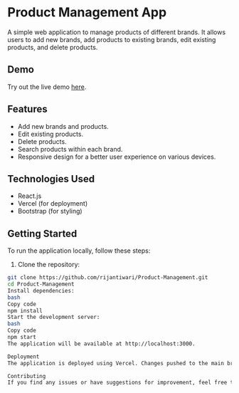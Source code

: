 # Product Management App

A simple web application to manage products of different brands. It allows users to add new brands, add products to existing brands, edit existing products, and delete products.



## Demo

Try out the live demo [here](https://product-management-nll5or832-rijantiwari.vercel.app/).

## Features

- Add new brands and products.
- Edit existing products.
- Delete products.
- Search products within each brand.
- Responsive design for a better user experience on various devices.

## Technologies Used

- React.js
- Vercel (for deployment)
- Bootstrap (for styling)

## Getting Started

To run the application locally, follow these steps:

1. Clone the repository:

```bash
git clone https://github.com/rijantiwari/Product-Management.git
cd Product-Management
Install dependencies:
bash
Copy code
npm install
Start the development server:
bash
Copy code
npm start
The application will be available at http://localhost:3000.

Deployment
The application is deployed using Vercel. Changes pushed to the main branch are automatically deployed to https://product-management-nll5or832-rijantiwari.vercel.app/.

Contributing
If you find any issues or have suggestions for improvement, feel free to open an issue or submit a pull request.





```
